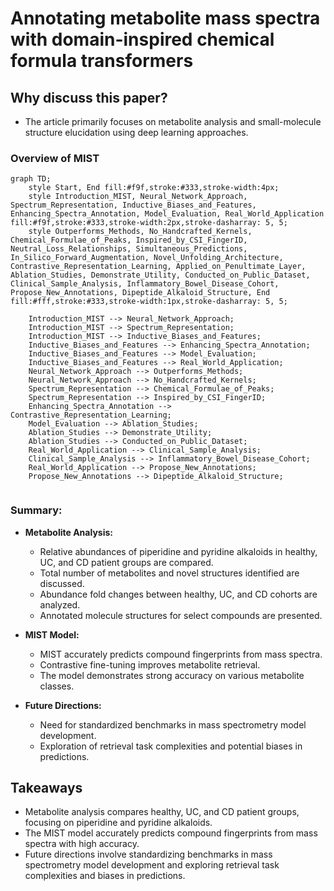 # Annotating metabolite mass spectra with domain-inspired chemical formula transformers

## Why discuss this paper?
- The article primarily focuses on metabolite analysis and small-molecule structure elucidation using deep learning approaches.
### Overview of MIST
```mermaid
graph TD;
    style Start, End fill:#f9f,stroke:#333,stroke-width:4px;
    style Introduction_MIST, Neural_Network_Approach, Spectrum_Representation, Inductive_Biases_and_Features, Enhancing_Spectra_Annotation, Model_Evaluation, Real_World_Application fill:#f9f,stroke:#333,stroke-width:2px,stroke-dasharray: 5, 5;
    style Outperforms_Methods, No_Handcrafted_Kernels, Chemical_Formulae_of_Peaks, Inspired_by_CSI_FingerID, Neutral_Loss_Relationships, Simultaneous_Predictions, In_Silico_Forward_Augmentation, Novel_Unfolding_Architecture, Contrastive_Representation_Learning, Applied_on_Penultimate_Layer, Ablation_Studies, Demonstrate_Utility, Conducted_on_Public_Dataset, Clinical_Sample_Analysis, Inflammatory_Bowel_Disease_Cohort, Propose_New_Annotations, Dipeptide_Alkaloid_Structure, End fill:#fff,stroke:#333,stroke-width:1px,stroke-dasharray: 5, 5;

    Introduction_MIST --> Neural_Network_Approach;
    Introduction_MIST --> Spectrum_Representation;
    Introduction_MIST --> Inductive_Biases_and_Features;
    Inductive_Biases_and_Features --> Enhancing_Spectra_Annotation;
    Inductive_Biases_and_Features --> Model_Evaluation;
    Inductive_Biases_and_Features --> Real_World_Application;
    Neural_Network_Approach --> Outperforms_Methods;
    Neural_Network_Approach --> No_Handcrafted_Kernels;
    Spectrum_Representation --> Chemical_Formulae_of_Peaks;
    Spectrum_Representation --> Inspired_by_CSI_FingerID;
    Enhancing_Spectra_Annotation --> Contrastive_Representation_Learning;
    Model_Evaluation --> Ablation_Studies;
    Ablation_Studies --> Demonstrate_Utility;
    Ablation_Studies --> Conducted_on_Public_Dataset;
    Real_World_Application --> Clinical_Sample_Analysis;
    Clinical_Sample_Analysis --> Inflammatory_Bowel_Disease_Cohort;
    Real_World_Application --> Propose_New_Annotations;
    Propose_New_Annotations --> Dipeptide_Alkaloid_Structure;
    
```


### Summary:

- **Metabolite Analysis:**
  - Relative abundances of piperidine and pyridine alkaloids in healthy, UC, and CD patient groups are compared.
  - Total number of metabolites and novel structures identified are discussed.
  - Abundance fold changes between healthy, UC, and CD cohorts are analyzed.
  - Annotated molecule structures for select compounds are presented.

- **MIST Model:**
  - MIST accurately predicts compound fingerprints from mass spectra.
  - Contrastive fine-tuning improves metabolite retrieval.
  - The model demonstrates strong accuracy on various metabolite classes.

- **Future Directions:**
  - Need for standardized benchmarks in mass spectrometry model development.
  - Exploration of retrieval task complexities and potential biases in predictions.


## Takeaways
- Metabolite analysis compares healthy, UC, and CD patient groups, focusing on piperidine and pyridine alkaloids.
- The MIST model accurately predicts compound fingerprints from mass spectra with high accuracy.
- Future directions involve standardizing benchmarks in mass spectrometry model development and exploring retrieval task complexities and biases in predictions.
